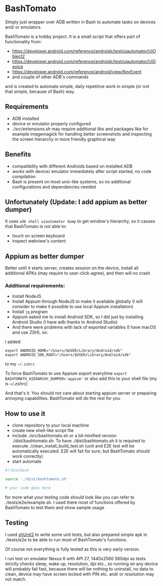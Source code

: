 # BashTomato

Simply just wrapper over ADB written in Bash to automate tasks on devices and/ or emulators.

BashTomato is a hobby project. It is a small script that offers part of functionality from:

- https://developer.android.com/reference/androidx/test/uiautomator/UiObject2
- https://developer.android.com/reference/androidx/test/uiautomator/UiDevice
- https://developer.android.com/reference/android/view/KeyEvent
- and couple of other ADB's commands

and is created to automate simple, daily repetitive work in simple (or not that simple, because of Bash) way.

## Requirements

- ADB installed
- device or emulator properly configured
- ./src/extensions.sh may require additional libs and packages like for example imagemagick for handling better screenshots and inspecting the screen hierarchy in more friendly graphical way

## Benefits

- compatibility with different Androids based on installed ADB
- works with device/ emulator immediately after script started, no code compilation
- Bash is present on most unix-like systems, so no additional configurations and dependencies needed

## Unfortunately (Update: I add appium as better dumper)

It uses `adb shell uiautomator dump` to get window's hierarchy, so it causes that BashTomato is not able to:

- touch on screen keyboard
- inspect webview's content

## Appium as better dumper

Better until it starts server, creates session on the device, install all additional APKs (may require to user-click-agree), and then will no crash

### Additional requirements:

- Install NodeJS
- Install Appium through NodeJS to make it available globally (I will consider to make it possible to use local Appium installation)
- Install `jq` program
- Appium asked me to install Android SDK, so I did just by installing Android Studio (I have adb thanks to Android Studio)
- And there were problems with lack of exported variables (I have macOS and use ZSH), so:

I added:

```
export ANDROID_HOME="/Users/$USER/Library/Android/sdk"
export ANDROID_SDK_ROOT="/Users/$USER/Library/Android/sdk"
```

to my `~/.zshrc`

To force BashTomato to use Appium export everytime `export BASHTOMATO_HIERARCHY_DUMPER='appium'` or also add this to your shell file (my is ~/.zshrc)

And that's it. You should not care about starting appium server or preparing annoying capabilities. BashTomato will do the rest for you

## How to use it

- clone repository to your local machine
- create new shell-like script file
- include ./src/bashtomato.sh or a bit minified version ./dist/bashtomato.sh. To have ./dist/bashtomato.sh it is required to execute ./clean_install_build_test.sh (unit and E2E test will be automatically executed. E2E will fail for sure, but BashTomato should work correctly)
- start automate

```sh
#!/bin/bash

source './dist/bashtomato.sh'

# your code goes here
```

for more what your testing code should look like you can refer to ./tests/e2e/example.sh. I used there most of functions offered by BashTomato to test them and show sample usage

## Testing

I used [shUnit2](https://github.com/kward/shunit2#shunit2) to write some unit tests, but also prepared simple apk in ./tests/e2e to be able to run most of BashTomato's functions.

Of course not everything is fully tested as this is very early version.

I run test on emulator Nexus 6 with API 27, 1440x2560 560dpi as tests strictly checks sleep, wake up, resolution, dpi etc., so running on any device will probably fail fast, because there will be nothing to uninstall, no data to clean, device may have screen locked with PIN etc. and/ or resolution may not match.
